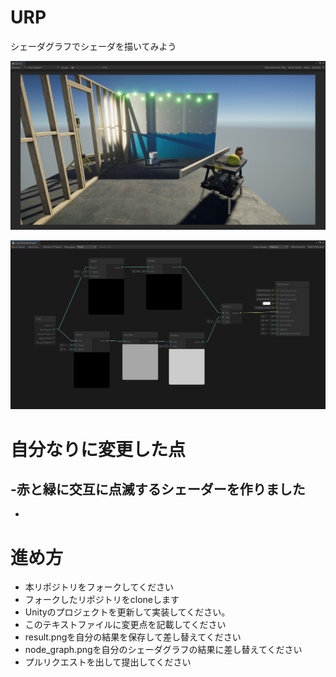 # URP
シェーダグラフでシェーダを描いてみよう

![結果画像](result.png)

![シェーダ](node_graph.png)

# 自分なりに変更した点
-赤と緑に交互に点滅するシェーダーを作りました
-
-

# 進め方

- 本リポジトリをフォークしてください
- フォークしたリポジトリをcloneします
- Unityのプロジェクトを更新して実装してください。
- このテキストファイルに変更点を記載してください
- result.pngを自分の結果を保存して差し替えてください
- node_graph.pngを自分のシェーダグラフの結果に差し替えてください
- プルリクエストを出して提出してください
